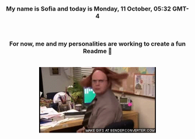 


<div align="center">
<h3 >My name is Sofia and today is Monday, 11 October, 05:32 GMT-4</h3><br>
<h3 >For now, me and my personalities are working to create a fun Readme 👋
</h3><br>
<img src='img/dwight.gif' alt='working...'/>
</div>
